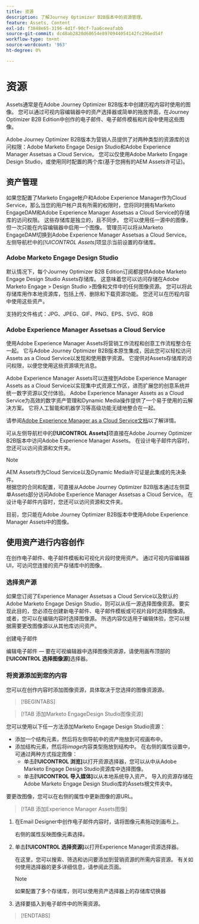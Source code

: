 ```yaml
---
title: 资源
description: 了解Journey Optimizer B2B版本中的资源管理。
feature: Assets, Content
exl-id: f3848e65-3196-4d1f-90cf-7aa6ceeafabb
source-git-commit: dcd8ab2820d60654e8970944054142fc296ed54f
workflow-type: tm+mt
source-wordcount: '963'
ht-degree: 0%

---
```


# 资源

Assets通常是在Adobe Journey Optimizer B2B版本中创建历程内容时使用的图像。 您可以通过可视内容编辑器中的资产选择器或简单的拖放界面，在Journey Optimizer B2B Edition中创作的电子邮件、电子邮件模板和片段中使用这些图像。

Adobe Journey Optimizer B2B版本为营销人员提供了对两种类型的资源库的访问权限：Adobe Marketo Engage Design Studio和Adobe Experience Manager Assetsas a Cloud Service。 您可以仅使用Adobe Marketo Engage Design Studio，或使用同时配置的两个库(基于您拥有的AEM Assets许可证)。

## 资产管理

如果您配置了Marketo Engage帐户和Adobe Experience Manager作为Cloud Service，那么当您的用户帐户具有所需的权限时，您将同时拥有Marketo EngageDAM和Adobe Experience Manager Assetsas a Cloud Service的存储库的访问权限。 这些存储库是独立的，且不同步。 您可以使用任一源中的图像，但一次只能在内容编辑器中启用一个图像。 管理员可以将从Marketo EngageDAM切换到Adobe Experience Manager Assetsas a Cloud Service。 左侧导航栏中的&#x200B;_[!UICONTROL Assets]_&#x200B;项显示当前设置的存储库。

### Adobe Marketo Engage Design Studio

默认情况下，每个Journey Optimizer B2B Edition订阅都提供Adobe Marketo Engage Design Studio Assets存储库。 这意味着您可以访问存储在Adobe Marketo Engage > Design Studio >图像和文件中的任何图像资源。 您可以将此存储库用作本地资源库，包括上传、删除和下载资源功能。 您还可以在历程内容中使用这些资产。

支持的文件格式：JPG、JPEG、GIF、PNG、EPS、SVG、RGB

### Adobe Experience Manager Assetsas a Cloud Service

使用Adobe Experience Manager Assets将营销工作流程和创意工作流程整合在一起。 它与Adobe Journey Optimizer B2B版本原生集成，因此您可以轻松访问Assets as a Cloud Service以发现和使用数字资源。 它提供对Assets存储库的访问权限，以便您使用这些资源填充消息。

Adobe Experience Manager Assets可以连接到Adobe Experience Manager Assets as a Cloud Service以实现集中式资源工作区，进而扩展您的创意系统并统一数字资源以交付体验。 Adobe Experience Manager Assets as a Cloud Service为高效的数字资产管理和Dynamic Media操作提供了一个易于使用的云解决方案。 它将人工智能和机器学习等高级功能无缝地整合在一起。

请参阅[Adobe Experience Manager as a Cloud Service文档](https://experienceleague.adobe.com/zh-hans/docs/experience-manager-cloud-service/content/assets/overview)以了解详情。

可从左侧导航栏中的&#x200B;**[!UICONTROL Assets]**&#x200B;项直接在Adobe Journey Optimizer B2B版本中访问Adobe Experience Manager Assets。 在设计电子邮件内容时，您还可以访问资源和文件夹。

>[!NOTE]
>
>AEM Assets作为Cloud Service以及Dynamic Media许可证是此集成的先决条件。<br/>
>根据您的合同和配置，可直接从Adobe Journey Optimizer B2B版本通过左侧菜单Assets部分访问Adobe Experience Manager Assetsas a Cloud Service。 在设计电子邮件内容时，您还可以访问资源和文件夹。

目前，您只能在Adobe Journey Optimizer B2B版本中使用Adobe Experience Manager Assets中的图像。

## 使用资产进行内容创作

在创作电子邮件、电子邮件模板和可视化片段时使用资产。 通过可视内容编辑器UI，可访问您连接的资产存储库中的图像。

### 选择资产源

如果您订阅了Experience Manager Assetsas a Cloud Service以及默认的Adobe Marketo Engage Design Studio，则可以从任一源选择图像资源。 要实现此目的，您必须在创建新电子邮件、电子邮件模板或可视片段时选择图像源。 或者，您可以在编辑内容时选择图像源。 所选内容仅适用于编辑体验，您可以根据需要更改图像源以从其他库访问资产。

创建电子邮件

编辑电子邮件 — 要在可视编辑器中选择图像资源源，请使用画布顶部的&#x200B;**[!UICONTROL 选择图像源]**&#x200B;选择器。

### 将资源添加到您的内容

您可以在创作内容时添加图像资源，具体取决于您选择的图像资源源。

>[!BEGINTABS]

>[!TAB 添加Marketo EngageDesign Studio图像资源]

您可以使用以下任一方法添加Marketo Engage Design Studio资源：

* 添加一个结构元素，然后将左侧导航中的资产拖放到可视画布中。
* 添加结构元素，然后将&#x200B;_image_&#x200B;内容类型拖放到结构中。 在右侧的属性设置中，可通过两种方式指定图像：
   * 单击&#x200B;**[!UICONTROL 浏览]**&#x200B;以打开资源选择器，您可以从中从Adobe Marketo Engage Design Studio资源库中选择图像。
   * 单击&#x200B;**[!UICONTROL 导入媒体]**&#x200B;以从本地系统导入资产。 导入的资源存储在Adobe Marketo Engage Design Studio库的Assets根文件夹中。

要更改图像，您可以在右侧的属性中更新图像的源URL。

>[!TAB 添加Experience Manager Assets图像]

1. 在Email Designer中创作电子邮件内容时，请将图像元素拖动到画布上。

   右侧的属性反映图像元素选择。

1. 单击&#x200B;**[!UICONTROL 选择资源]**&#x200B;以打开Experience Manager资源选择器。

   在这里，您可以搜索、筛选和访问要添加到营销资源的所需内容资源。 有关如何使用选择器的更多详细信息，请参阅此页面。

   >[!NOTE]
   >
   >如果配置了多个存储库，则可以使用资产选择器上的存储库切换器

1. 选择要插入到电子邮件中的所需资源。

>[!ENDTABS]
